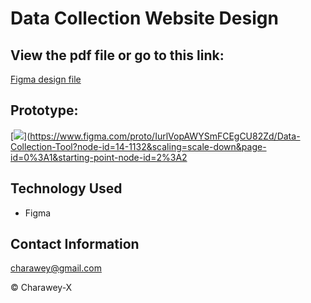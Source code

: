 # Data Collection Website Design


## View the pdf file or go to this link:

[Figma design file](https://www.figma.com/file/IurlVopAWYSmFCEgCU82Zd/Data-Collection-Tool?node-id=0%3A1&t=fajlcrie7a1qcXLK-1)


## Prototype:


[![](https://drive.google.com/file/d/1aUrUewvj-jz_aCG4pRkVOr17DsB_gbsV/view?usp=share_link)](https://www.figma.com/proto/IurlVopAWYSmFCEgCU82Zd/Data-Collection-Tool?node-id=14-1132&scaling=scale-down&page-id=0%3A1&starting-point-node-id=2%3A2


## Technology Used
- Figma


## Contact Information

<a href="mailto:charawey@gmail.com">charawey@gmail.com</a>



© Charawey-X
